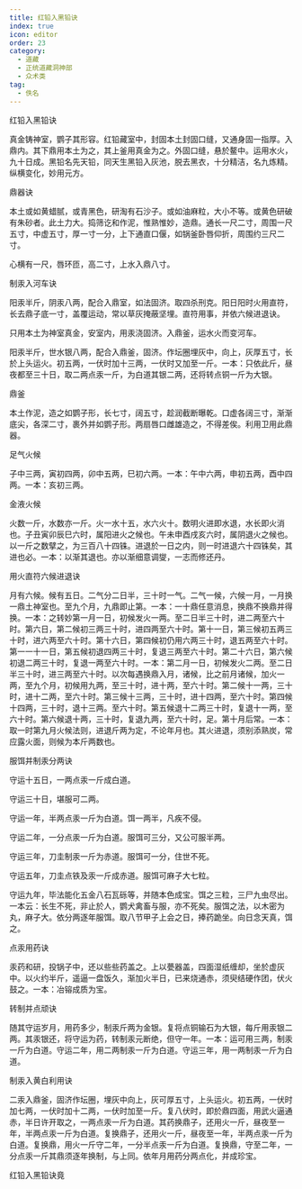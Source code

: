 ```yaml
---
title: 红铅入黑铅诀
index: true
icon: editor
order: 23
category:
  - 道藏
  - 正统道藏洞神部
  - 众术类
tag:
  - 佚名
---
```


红铅入黑铅诀  

真金铸神室，鹦子其形容。红铅藏室中，封固本土封固口缝，又通身固一指厚。入鼎内。其下鼎用本土为之，其上釜用真金为之。外固口缝，悬於鳌中。运用水火，九十日成。黑铅名先天铅，同天生黑铅入灰池，脱去黑衣，十分精洁，名九炼精。纵横变化，妙用元方。  

鼎器诀  

本土或如黄蜡腻，或青黑色，研淘有石沙子。或如油麻粒，大小不等。或黄色研破有朱砂者。此土力大。捣筛讫和作泥，惟熟惟妙，造鼎。通长一尺二寸，周围一尺五寸，中虚五寸，厚一寸一分，上下通直口偃，如锅釜卧唇仰折，周围约三尺二寸。  

心横有一尺，唇环匝，高二寸，上水入鼎八寸。  

制汞入河车诀  

阳汞半斤，阴汞八两，配合入鼎室，如法固济。取四杀刑克。阳日阳时火用直符，长去鼎子底一寸，盖覆运动，常以草灰掩蔽坚埋。直符用事，并依六候进退诀。  

只用本土为神室真金，安室内，用汞浇固济。入鼎釜，运水火而变河车。  

阳汞半斤，世水银八两，配合入鼎釜，固济。作坛圈埋灰中，向上，灰厚五寸，长於上头运火。初五两，一伏时加十三两，一伏时又加至一斤。一本：只依此斤，昼夜都至三十日，取二两点汞一斤，为白道其银二两，还将转点铜一斤为大银。  

鼎釜  

本土作泥，造之如鹦子形，长七寸，阔五寸，趁润截断曝乾。口虚各阔三寸，渐渐底尖，各深二寸，裹外并如鹦子形。两扇唇口雌雄造之，不得差俟。利用卫用此鼎器。  

足气火候  

子中三两，寅初四两，卯中五两，巳初六两。一本：午中六两，申初五两，酉中四两。一本：亥初三两。  

金液火候  

火数一斤，水数亦一斤。火一水十五，水六火十。数明火进即水退，水长即火消也。子丑寅卯辰巳六时，属阳进火之候也。午未申酉戌亥六时，属阴退火之候也。以一斤之数擘之，为三百八十四铢。进退於一日之内，则一时进退六十四铢矣，其进也必。一本：以渐其退也。亦以渐细意调燮，一志而修还丹。  

用火直符六候进退诀  

月有六候。候有五日。二气分二日半，三十时一气。二气一候，六候一月，一月换一鼎土神室也。至九个月，九鼎即止第。一本：一十鼎任意消息，换鼎不换鼎并得换。一本：之转妙第一月一日，初候发火一两。至二日半三十时，进二两至六十时。第六日，第二候初三两三十时，进四两至六十时。第十一日，第三候初五两三十时，进六两至六十时。第十六日，第四候初仍用六两三十时，退五两至六十时。第一一十一日，第五候初退四两三十时，复退三两至六十时。第二十六日，第六候初退二两三十时，复退一两至六十时。一本：第二月一日，初候发火二两。至二日半三十时，进三两至六十时。以次每遇换鼎入月，诸候，比之前月诸候，加火一两，至九个月，初候用九两，至三十时，进十两，至六十时。第二候十一两，三十时，进十二两，至六十时。第三候十三两，三十时，进十四两，至六十时。第四候十四两，三十时，退十三两。至六十时。第五候退十二两三十时，复退十一两，至六十时。第六候退十两，三十时，复退九两，至六十时，足。第十月后常。一本：取一时第九月火候法则，进退斤两为定，不论年月也。其火进退，须别添熟炭，常应露火面，则候为本斤两数也。  

服饵并制汞分两诀  

守运十五日，一两点汞一斤成白道。  

守运三十日，堪服可二两。  

守运一年，半两点汞一斤为白道。饵一两半，凡疾不侵。  

守运二年，一分点汞一斤为白道。服饵可三分，又公可服半两。  

守运三年，刀圭制汞一斤为赤道。服饵可一分，住世不死。  

守运五年，刀圭点铁及汞一斤成赤道。服饵可麻子大七粒。  

守运九年，毕法能化五金八石瓦砾等，并随本色成宝。饵之三粒，三尸九虫尽出。一本云：长生不死，非止於人，鹦犬禽畜与服，亦不死矣。服饵之法，以木密为丸，麻子大。依分两逐年服饵。取八节甲子上会之日，捧药跪坐。向日念天真，饵之。  

点汞用药诀  

汞药和研，投锅子中，还以些些药盖之。上以甍器盖，四面湿纸缠却，坐於虚灰中。以火约半斤，遥逼一盘饭久，渐加火半日，已来烧通赤，须臾结硬作团，伏火鼓之。一本：冶镕成质为宝。  

转制并点顽诀  

随其守运岁月，用药多少，制汞斤两为金银。复将点铜输石为大银，每斤用汞银二两。其汞银还，将守运为药，转制汞元断绝，但守一年。一本：运可用三两，制汞一斤为白道。守运二年，用二两制汞一斤为白道。守运三年，用一两制汞一斤为白道。  

制汞入黄白利用诀  

二汞入鼎釜，固济作坛圈，埋灰中向上，灰可厚五寸，上头运火。初五两，一伏时加七两，一伏时加十二两，一伏时加至一斤。复八伏时，即於鼎四面，用武火逼通赤，半日许开取之，一两点汞一斤为白道。其药换鼎子，还用火一斤，昼夜至一年，半两点汞一斤为白道。复换鼎子，还用火一斤，昼夜至一年，半两点汞一斤为白道。复换鼎，用火一斤守二年，一分半点汞一斤为白道。复换鼎，守至二年，一分点汞一斤其鼎须逐年换制，与上同。依年月用药分两点化，并成珍宝。  

红铅入黑铅诀竟  
